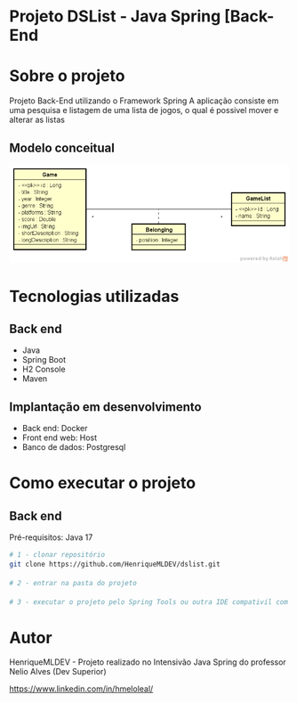 # Projeto DSList -  Java Spring [Back-End
# Sobre o projeto

Projeto Back-End utilizando o Framework Spring
A aplicação consiste em uma pesquisa e listagem de uma lista de jogos, o qual é possivel mover e alterar as listas

## Modelo conceitual
![Modelo Conceitual](https://raw.githubusercontent.com/devsuperior/java-spring-dslist/main/resources/dslist-model.png)

# Tecnologias utilizadas
## Back end
- Java
- Spring Boot
- H2 Console
- Maven
## Implantação em desenvolvimento
- Back end: Docker
- Front end web: Host
- Banco de dados: Postgresql

# Como executar o projeto

## Back end
Pré-requisitos: Java 17

```bash
# 1 - clonar repositório
git clone https://github.com/HenriqueMLDEV/dslist.git

# 2 - entrar na pasta do projeto

# 3 - executar o projeto pelo Spring Tools ou outra IDE compativil com Java Spring Boot

```

# Autor

HenriqueMLDEV - Projeto realizado no Intensivão Java Spring do professor Nelio Alves (Dev Superior)

https://www.linkedin.com/in/hmeloleal/
